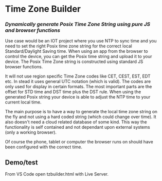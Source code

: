 # Time Zone Builder

### _Dynamically generate Posix Time Zone String using pure JS and browser functions_

Use case would be an IOT project where you use NTP to sync time and you need to set the right Posix time zone string for the correct local Standard/Daylight Saving time. When using an app from the browser to control the device, you can get the Posix time string and upload it to your device. The Posix Time Zone string is constructed using standard JS browser functions.

It will not use region specific Time Zone codes like CET, CEST, EST, EDT etc. In stead it uses general UTC notation (which is valid). The codes are only used for display in certain formats. The most important parts are the offset for STD time and DST time plus the DST rule. When using the generated Posix string your device is able to adjust the NTP time to your current local time.

The main purpose is to have a way to generate the local time zone string on the fly and not using a hard coded string (which could change over time). It also doesn't need a cloud related database of some kind. This way the functionality is self contained and not dependant upon external systems (only a working browser).

Of course the phone, tablet or computer the browser runs on should have been configured with the correct time.

## Demo/test

From VS Code open tzbuilder.html with Live Server.
